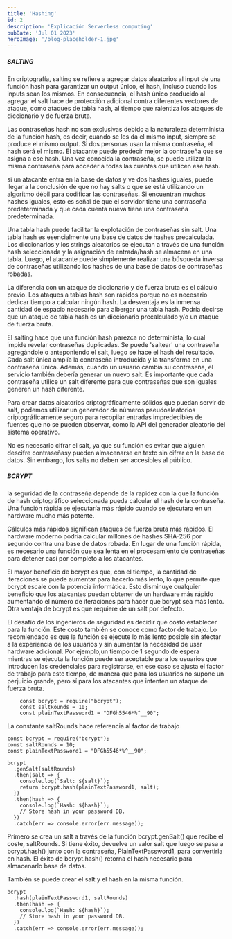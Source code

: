 ```yaml
---
title: 'Hashing'
id: 2
description: 'Explicación Serverless computing'
pubDate: 'Jul 01 2023'
heroImage: '/blog-placeholder-1.jpg'
---
```



##### SALTING
En criptografía, salting se refiere a agregar datos aleatorios al input de una función hash para garantizar un output único, el hash, incluso cuando los inputs sean los mismos. En consecuencia, el hash único producido al agregar el salt hace de protección adicional contra diferentes vectores de ataque, como ataques de tabla hash, al tiempo que ralentiza los ataques de diccionario y de fuerza bruta.

Las contraseñas hash no son exclusivas debido a la naturaleza determinista de la función hash, es decir, cuando se les da el mismo input, siempre se produce el mismo output. Si dos personas usan la misma contraseña, el hash será el mismo. El atacante puede predecir mejor la contraseña que se asigna  a ese hash. Una vez conocida la contraseña, se puede utilizar la misma contraseña para acceder a todas las cuentas que utilicen ese hash.

si un atacante entra en la base de datos y ve dos hashes iguales, puede llegar a la conclusión de que no hay salts o que se está utilizando un algoritmo débil para codificar las contraseñas. Si encuentran muchos hashes iguales, esto es señal de que el servidor tiene una contraseña predeterminada y que cada cuenta nueva tiene una contraseña predeterminada.

Una tabla hash puede facilitar la explotación de contraseñas sin salt. Una tabla hash es esencialmente una base de datos de hashes precalculada. Los diccionarios y los strings aleatorios se ejecutan a través de una función hash seleccionada y la asignación de entrada/hash se almacena en una tabla. Luego, el atacante puede simplemente realizar una búsqueda inversa de contraseñas utilizando los hashes de una base de datos de contraseñas robadas.

La diferencia con un ataque de diccionario y de fuerza bruta es el cálculo previo. Los ataques a tablas hash son rápidos porque no es necesario dedicar tiempo a calcular ningún hash. La desventaja es la inmensa cantidad de espacio necesario para albergar una tabla hash. Podría decirse que un ataque de tabla hash es un diccionario precalculado y/o un ataque de fuerza bruta.

El salting hace que una función hash parezca no determinista, lo cual impide revelar contraseñas duplicadas. Se puede 'saltear' una contraseña agregándole o anteponiendo el salt, luego se hace el hash del resultado. Cada salt única amplía la contraseña introducida y la transforma en una contraseña única. Además, cuando un usuario cambia su contraseña, el servicio también debería generar un nuevo salt. Es importante que cada contraseña utilice un salt diferente para que contraseñas que son iguales generen un hash diferente.

Para crear datos aleatorios criptográficamente sólidos que puedan servir de salt, podemos utilizar un generador de números pseudoaleatorios criptográficamente seguro para recopilar entradas impredecibles de fuentes que no se pueden observar, como la API del generador aleatorio del sistema operativo.

No es necesario cifrar el salt, ya que su función es evitar que alguien descifre contraseñasy pueden almacenarse en texto sin cifrar en la base de datos. Sin embargo, los salts no deben ser accesibles al público.

##### BCRYPT
la seguridad de la contraseña depende de la rapidez con la que la función de hash criptográfico seleccionada pueda calcular el hash de la contraseña. Una función rápida se ejecutaría más rápido cuando se ejecutara en un hardware mucho más potente.

Cálculos más rápidos significan ataques de fuerza bruta más rápidos. El hardware moderno podría calcular millones de hashes SHA-256 por segundo contra una base de datos robada. En lugar de una función rápida, es necesario una función que sea lenta en el procesamiento de contraseñas para detener casi por completo a los atacantes.

El mayor beneficio de bcrypt es que, con el tiempo, la cantidad de iteraciones se puede aumentar para hacerlo más lento, lo que permite que bcrypt escale con la potencia informática. Esto disminuye cualquier beneficio que los atacantes puedan obtener de un hardware más rápido aumentando el número de iteraciones para hacer que bcrypt sea más lento. Otra ventaja de bcrypt es que requiere de un salt por defecto.

El desafío de los ingenieros de seguridad es decidir qué costo establecer para la función. Este costo también se conoce como factor de trabajo. Lo recomiendado es que la función se ejecute lo más lento posible sin afectar a la experiencia de los usuarios y sin aumentar la necesidad de usar hardware adicional. Por ejemplo,un tiempo de 1 segundo de espera mientras se ejecuta la función puede ser aceptable para los usuarios que introducen las credenciales para registrarse, en ese caso se ajusta el factor de trabajo para este tiempo, de manera que para los usuarios no supone un perjuicio grande, pero sí para los atacantes que intenten un ataque de fuerza bruta.


```
    const bcrypt = require("bcrypt");
    const saltRounds = 10;
    const plainTextPassword1 = "DFGh5546*%^__90";
```

La constante saltRounds hace referencia al factor de trabajo

```
const bcrypt = require("bcrypt");
const saltRounds = 10;
const plainTextPassword1 = "DFGh5546*%^__90";

bcrypt
  .genSalt(saltRounds)
  .then(salt => {
    console.log(`Salt: ${salt}`);
    return bcrypt.hash(plainTextPassword1, salt);
  })
  .then(hash => {
    console.log(`Hash: ${hash}`);
    // Store hash in your password DB.
  })
  .catch(err => console.error(err.message));
```

Primero se crea un salt a través de la función bcrypt.genSalt() que recibe el coste, saltRounds. Si tiene éxito, devuelve un valor salt que luego se pasa a bcrypt.hash() junto con la contraseña, PlainTextPassword1, para convertirla en hash. El éxito de bcrypt.hash() retorna el hash necesario para almacenarlo base de datos.

También se puede crear el salt y el hash en la misma función.

```
bcrypt
  .hash(plainTextPassword1, saltRounds)
  .then(hash => {
    console.log(`Hash: ${hash}`);
    // Store hash in your password DB.
  })
  .catch(err => console.error(err.message));
```
